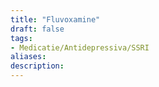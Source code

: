 ```yaml
---
title: "Fluvoxamine"
draft: false
tags: 
- Medicatie/Antidepressiva/SSRI
aliases: 
description:
---
```

